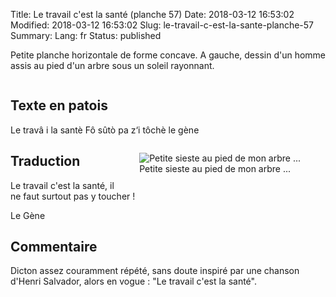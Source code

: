 Title: Le travail c'est la santé (planche 57)
Date: 2018-03-12 16:53:02
Modified: 2018-03-12 16:53:02
Slug: le-travail-c-est-la-sante-planche-57
Summary: 
Lang: fr
Status: published

Petite planche horizontale de forme concave. A gauche, dessin d'un homme assis au pied d'un arbre sous un soleil rayonnant.

<figure class="image-block" style="float: center;">
  <img alt="" src="{static}/images/planche_57.png">
  <figcaption style="max-width: 750px"></figcaption>
</figure>

## Texte en patois
Le travâ i la santè Fô sûtò pa z‘i tôchè                                                le gène

<figure class="image-block" style="float: right;">
  <img alt="Petite sieste au pied de mon arbre ..." src="{static}/images/planche_57_dessin.png">
  <figcaption style="max-width: 300px">Petite sieste au pied de mon arbre ...</figcaption>
</figure>

## Traduction
Le travail c'est la santé, il ne faut surtout pas y toucher !

Le Gène

## Commentaire
Dicton assez couramment répété, sans doute inspiré par une chanson d'Henri Salvador, alors en vogue : "Le travail c'est la santé".

